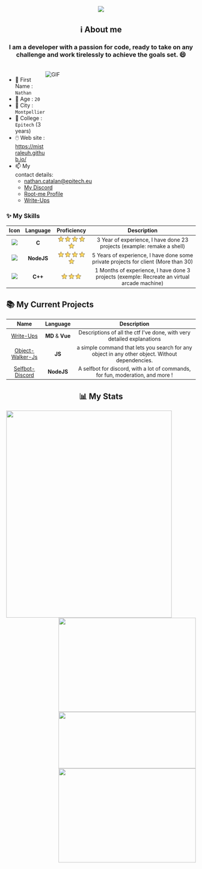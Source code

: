 
<p align="center">
  <a href="https://github.com/MisTraleuh">
    <img src="https://readme-typing-svg.herokuapp.com?font=Fira+Code&weight=100&pause=1000&color=EAF711&center=true&vCenter=true&random=true&width=353&height=35&lines=Hello+it's+MisTrale+%F0%9F%98%81;I+love+learning+new+things+%F0%9F%93%9A;I+love+CTF+%F0%9F%9A%A9;I+love+to+code+lots+of+things+%F0%9F%A7%91%E2%80%8D%F0%9F%92%BB;I+love+listening+to+music+%F0%9F%8E%A7">
  </a>
</p>

## <center> ℹ️ About me </center>

<h3 align="center"> I am a developer with a passion for code, ready to take on any challenge and work tirelessly to achieve the goals set. 😄
</h3>

<br>

<img align="right" margin-top="15px" width="400" height="250px" alt="GIF" src="https://cdn.dribbble.com/users/1059583/screenshots/4171367/coding-freak.gif" />

- 📇 First Name : `Nathan`
- 👨 Age : `20`
- 🌆 City : `Montpellier`
- 🏢 College : `Epitech` (3 years)
- 🖱️ Web site : https://mistraleuh.github.io/
- 📫 My contact details:
  - [nathan.catalan@epitech.eu](mailto:nathan.catalan@epitech.eu)
  - [My Discord](https://discord.com/users/474143573928050710)
  - [Root-me Profile](https://www.root-me.org/MisTraleuh)
  - [Write-Ups](https://mistrale-wu.onrender.com/fr/)

### ✨ My Skills 

|        Icon        |             Language             |         Proficiency         |               Description               |
|:------------------:|:--------------------------------:|:---------------------------:|:---------------------------------------:|
| <img src="https://upload.wikimedia.org/wikipedia/commons/thumb/1/18/C_Programming_Language.svg/1200px-C_Programming_Language.svg.png" width="20" vertical-align="middle"/> | **C** | <img src="./assets/etoile.png" width="15" vertical-align="middle"/> <img src="./assets/etoile.png" width="15" vertical-align="middle"/> <img src="./assets/etoile.png" width="15" vertical-align="middle"/> <img src="./assets/etoile.png" width="15" vertical-align="middle"/> <img src="./assets/etoile.png" width="15" vertical-align="middle"/> | 3 Year of experience, I have done 23 projects (example: remake a shell) |
| <img src="https://images.g2crowd.com/uploads/product/image/large_detail/large_detail_f0b606abb6d19089febc9faeeba5bc05/nodejs-development-services.png" width="20" vertical-align="middle"/> | **NodeJS** | <img src="./assets/etoile.png" width="15" vertical-align="middle"/> <img src="./assets/etoile.png" width="15" vertical-align="middle"/> <img src="./assets/etoile.png" width="15" vertical-align="middle"/> <img src="./assets/etoile.png" width="15" vertical-align="middle"/> <img src="./assets/etoile.png" width="15" vertical-align="middle"/> | 5 Years of experience, I have done some private projects for client (More than 30) |
| <img src="https://upload.wikimedia.org/wikipedia/commons/thumb/1/18/ISO_C%2B%2B_Logo.svg/1200px-ISO_C%2B%2B_Logo.svg.png" width="20" vertical-align="middle"/> | **C++** | <img src="./assets/etoile.png" width="15" vertical-align="middle"/> <img src="./assets/etoile.png" width="15" vertical-align="middle"/> <img src="./assets/etoile.png" width="15" vertical-align="middle"/> | 1 Months of experience, I have done 3 projects (exemple: Recreate an virtual arcade machine) |

## 📚 My Current Projects

|              Name                |           Language          |                                    Description                                           |
|:--------------------------------:|:---------------------------:|:----------------------------------------------------------------------------------------:|
|       [Write-Ups](https://mistrale-wu.onrender.com/fr/)     |       **MD** & **Vue**      |          Descriptions of all the ctf I've done, with very detailed explanations          |
|       [Object-Walker-Js](https://github.com/MisTraleuh/Object-Walker-Js)    | **JS** | a simple command that lets you search for any object in any other object. Without dependencies. |
|   [Selfbot-Discord](https://github.com/MisTraleuh/Selfbot-Discord)   |          **NodeJS**         |      A selfbot for discord, with a lot of commands, for fun, moderation, and more !      |

## <center> 📊 My Stats </center>

<p>
  <img align="left" width="440" height="550px" src="https://root-me-diff.vercel.app/rm-gh?nickname=MisTraleuh" />
  <img align="right" width="365" height="250px" src="https://github-readme-stats.vercel.app/api?username=mistraleuh&show_icons=true&theme=tokyonight" />
  <img align="right" width="365" height="150px" src="https://github-readme-stats.vercel.app/api/top-langs/?username=mistraleuh&layout=compact" />
  <img align="right" width="365" height="250px" src="http://github-readme-streak-stats.herokuapp.com?user=mistraleuh&theme=tokyonight" />
</p>

